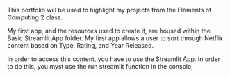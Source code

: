 This portfolio will be used to highlight my projects from the Elements of Computing 2 class.

My first app, and the resources used to create it, are housed within the Basic Streamlit App folder. My first app allows a user to sort through Netflix content based on Type, Rating, and Year Released. 

In order to access this content, you have to use the Streamlit App. In order to do this, you myst use the run streamlit function in the console, 
